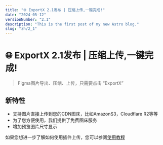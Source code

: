 ```yaml
---
title: "🌐 ExportX 2.1发布 | 压缩上传,一键完成!"
date: "2024-05-12"
versionNumber: "2.1"
description: "This is the first post of my new Astro blog."
slug: "zh/2_1"
---
```


# 🌐 ExportX 2.1发布 | 压缩上传,一键完成! 

> Figma图片导出、压缩、上传，只需要点击 “ExportX”

## 新特性

- 支持图片直接上传到您的CDN图床，比如AmazonS3，Cloudflare R2等等
- 为了您方便使用，我们提供了免费图床服务
- 增加预览图片尺寸显示
 
如果您想进一步了解如何使用插件上传，您可以参阅[使用教程](/zh/guides/exportx-plugin)

